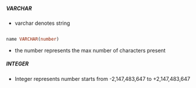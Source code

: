 ##### VARCHAR

- varchar denotes string 
```sql

name VARCHAR(number)

```
- the number represents the max number of characters present  

##### INTEGER

- Integer represents number starts from -2,147,483,647 to +2,147,483,647